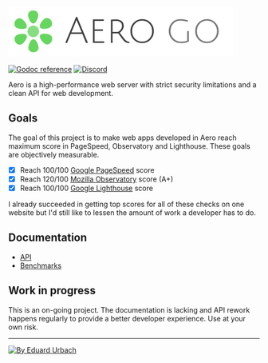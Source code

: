 ![Aero Go Logo](docs/images/aero.go.png)

[![Godoc reference][godoc-image]][godoc-url]
[![Discord][discord-image]][discord-url]

Aero is a high-performance web server with strict security limitations and a clean API for web development.

## Goals

The goal of this project is to make web apps developed in Aero reach maximum score in PageSpeed, Observatory and Lighthouse. These goals are objectively measurable.

- [x] Reach 100/100 [Google PageSpeed](https://developers.google.com/speed/pagespeed/insights/) score
- [x] Reach 120/100 [Mozilla Observatory](https://observatory.mozilla.org/) score (A+)
- [x] Reach 100/100 [Google Lighthouse](https://developers.google.com/web/tools/lighthouse/) score

I already succeeded in getting top scores for all of these checks on one website but I'd still like to lessen the amount of work a developer has to do.

## Documentation

* [API](docs/API.md)
* [Benchmarks](docs/Benchmarks.md)

## Work in progress

This is an on-going project. The documentation is lacking and API rework happens regularly to provide a better developer experience. Use at your own risk.

---

[![By Eduard Urbach](http://forthebadge.com/images/badges/built-with-love.svg)](https://github.com/blitzprog)

[godoc-image]: https://godoc.org/github.com/aerogo/aero?status.svg
[godoc-url]: https://godoc.org/github.com/aerogo/aero
[discord-image]: https://img.shields.io/badge/discord-aero-738bd7.svg
[discord-url]: https://discord.gg/vyk2MnK
